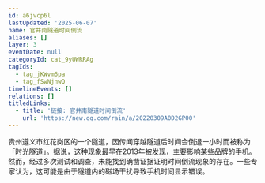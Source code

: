 ```yaml
---
id: a6jvcp6l
lastUpdated: '2025-06-07'
name: 官井南隧道时间倒流
aliases: []
layer: 3
eventDate: null
categoryId: cat_9yUWRRAg
tagIds:
  - tag_jKWvm6pa
  - tag_fSwNjnwQ
timelineEvents: []
relations: []
titledLinks:
  - title: '链接: 官井南隧道时间倒流'
    url: 'https://new.qq.com/rain/a/20220309A0D2GP00'
---
```

贵州遵义市红花岗区的一个隧道，因传闻穿越隧道后时间会倒退一小时而被称为「时光隧道」。据说，这种现象最早在2013年被发现，主要影响某些品牌的手机。 然而，经过多次测试和调查，未能找到确凿证据证明时间倒流现象的存在。一些专家认为，这可能是由于隧道内的磁场干扰导致手机时间显示错误。
